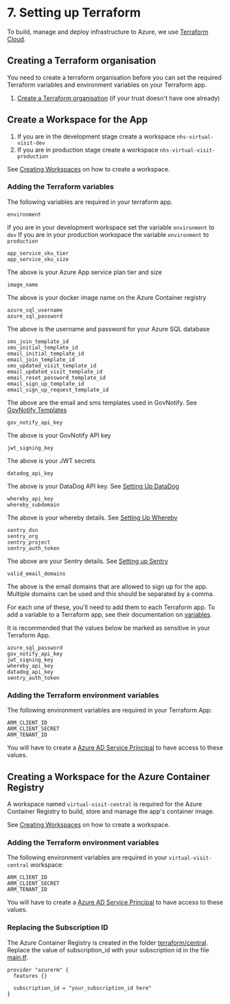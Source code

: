 # 7. Setting up Terraform

To build, manage and deploy infrastructure to Azure, we use [Terraform Cloud](https://www.terraform.io/).

## Creating a Terraform organisation 

You need to create a terraform organisation before you can set the required Terraform variables and environment variables on your Terraform app.

1. [Create a Terraform organisation](https://app.terraform.io/signup/account) (if your trust
   doesn't have one already)

## Create a Workspace for the App

1. If you are in the development stage create a workspace `nhs-virtual-visit-dev` 
1. If you are in production stage create a workspace `nhs-virtual-visit-production`

See [Creating Workspaces](https://www.terraform.io/docs/cloud/workspaces/creating.html) on how to create a workspace.

### Adding the Terraform variables

The following variables are required in your terraform app.

```
environment
```

If you are in your development workspace set the variable `environment` to `dev`
If you are in your production workspace the variable `environment` to `production`

```
app_service_sku_tier
app_service_sku_size
```

The above is your Azure App service plan tier and size

```
image_name
```

The above is your docker image name on the Azure Container registry

```
azure_sql_username
azure_sql_password
```

The above is the username and password for your Azure SQL database

```
sms_join_template_id
sms_initial_template_id
email_initial_template_id
email_join_template_id
sms_updated_visit_template_id
email_updated_visit_template_id
email_reset_password_template_id
email_sign_up_template_id
email_sign_up_request_template_id
```

The above are the email and sms templates used in GovNotify.
See [GovNotify Templates](./06-govuk-notify-templates.md)

```
gov_notify_api_key
```

The above is your GovNotify API key

```
jwt_signing_key
```

The above is your JWT secrets

```
datadog_api_key
```

The above is your DataDog API key. See [Setting Up DataDog](./03-setting-up-datadog.md)

```
whereby_api_key
whereby_subdomain
```

The above is your whereby details. See [Setting Up Whereby](./06-setting-up-whereby.md)

```
sentry_dsn
sentry_org
sentry_project
sentry_auth_token
```

The above are your Sentry details. See [Setting up Sentry](./05-setting-up-sentry.md)

```
valid_email_domains
```

The above is the email domains that are allowed to sign up for the app. Multiple domains can be used and this should be separated by a comma.

For each one of these, you'll need to add them to each Terraform app. To add a variable to a Terraform app, 
see their documentation on [variables](https://www.terraform.io/docs/cloud/workspaces/variables.html).

It is recommended that the values below be marked as sensitive in your Terraform App.

```
azure_sql_password
gov_notify_api_key
jwt_signing_key
whereby_api_key
datadog_api_key
sentry_auth_token
```

### Adding the Terraform environment variables

The following environment variables are required in your Terraform App:

```
ARM_CLIENT_ID
ARM_CLIENT_SECRET
ARM_TENANT_ID
```

You will have to create a [Azure AD Service Principal](https://docs.microsoft.com/en-us/azure/active-directory/develop/howto-create-service-principal-portal)
to have access to these values.

## Creating a Workspace for the Azure Container Registry

A workspace named `virtual-visit-central` is required for the Azure Container Registry to build, store and manage the app's container image.

See [Creating Workspaces](https://www.terraform.io/docs/cloud/workspaces/creating.html) on how to create a workspace.

### Adding the Terraform environment variables

The following environment variables are required in your `virtual-visit-central` workspace:

```
ARM_CLIENT_ID
ARM_CLIENT_SECRET
ARM_TENANT_ID
```

You will have to create a [Azure AD Service Principal](https://docs.microsoft.com/en-us/azure/active-directory/develop/howto-create-service-principal-portal)
to have access to these values.

### Replacing the Subscription ID

The Azure Container Registry is created in the folder [terraform/central](../../terraform/central/). Replace the value of subscription_id with your subscription id in the file [main.tf](../../terraform/central/main.tf).

```
provider "azurerm" {
  features {}

  subscription_id = "your_subscription_id here"
}
```